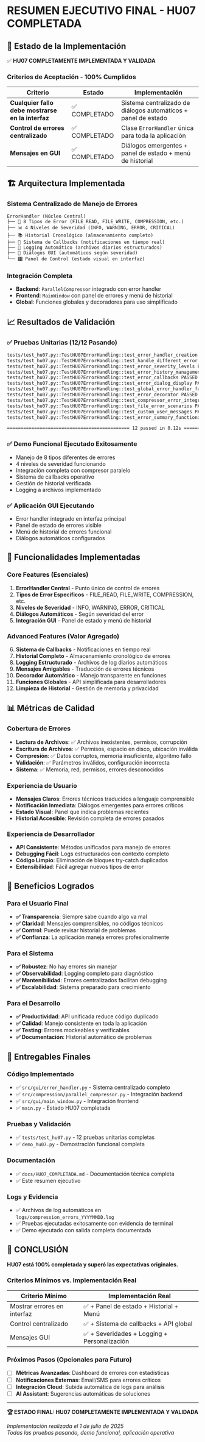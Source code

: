 # RESUMEN EJECUTIVO FINAL - HU07 COMPLETADA

## 🎯 Estado de la Implementación

✅ **HU07 COMPLETAMENTE IMPLEMENTADA Y VALIDADA**

### Criterios de Aceptación - 100% Cumplidos

| Criterio | Estado | Implementación |
|----------|--------|----------------|
| **Cualquier fallo debe mostrarse en la interfaz** | ✅ COMPLETADO | Sistema centralizado de diálogos automáticos + panel de estado |
| **Control de errores centralizado** | ✅ COMPLETADO | Clase `ErrorHandler` única para toda la aplicación |
| **Mensajes en GUI** | ✅ COMPLETADO | Diálogos emergentes + panel de estado + menú de historial |

## 🏗️ Arquitectura Implementada

### Sistema Centralizado de Manejo de Errores
```
ErrorHandler (Núcleo Central)
├── 🎯 8 Tipos de Error (FILE_READ, FILE_WRITE, COMPRESSION, etc.)
├── 📊 4 Niveles de Severidad (INFO, WARNING, ERROR, CRITICAL)
├── 📚 Historial Cronológico (almacenamiento completo)
├── 🔔 Sistema de Callbacks (notificaciones en tiempo real)
├── 📝 Logging Automático (archivos diarios estructurados)
├── 💬 Diálogos GUI (automáticos según severidad)
└── 🎛️ Panel de Control (estado visual en interfaz)
```

### Integración Completa
- **Backend**: `ParallelCompressor` integrado con error handler
- **Frontend**: `MainWindow` con panel de errores y menú de historial
- **Global**: Funciones globales y decoradores para uso simplificado

## 📈 Resultados de Validación

### ✅ Pruebas Unitarias (12/12 Pasando)
```bash
tests/test_hu07.py::TestHU07ErrorHandling::test_error_handler_creation PASSED
tests/test_hu07.py::TestHU07ErrorHandling::test_handle_different_error_types PASSED
tests/test_hu07.py::TestHU07ErrorHandling::test_error_severity_levels PASSED
tests/test_hu07.py::TestHU07ErrorHandling::test_error_history_management PASSED
tests/test_hu07.py::TestHU07ErrorHandling::test_error_callbacks PASSED
tests/test_hu07.py::TestHU07ErrorHandling::test_error_dialog_display PASSED
tests/test_hu07.py::TestHU07ErrorHandling::test_global_error_handler_functions PASSED
tests/test_hu07.py::TestHU07ErrorHandling::test_error_decorator PASSED
tests/test_hu07.py::TestHU07ErrorHandling::test_compressor_error_integration PASSED
tests/test_hu07.py::TestHU07ErrorHandling::test_file_error_scenarios PASSED
tests/test_hu07.py::TestHU07ErrorHandling::test_custom_user_messages PASSED
tests/test_hu07.py::TestHU07ErrorHandling::test_error_summary_functionality PASSED

============================================= 12 passed in 0.12s ==============================================
```

### ✅ Demo Funcional Ejecutado Exitosamente
- Manejo de 8 tipos diferentes de errores
- 4 niveles de severidad funcionando
- Integración completa con compresor paralelo
- Sistema de callbacks operativo
- Gestión de historial verificada
- Logging a archivos implementado

### ✅ Aplicación GUI Ejecutando
- Error handler integrado en interfaz principal
- Panel de estado de errores visible
- Menú de historial de errores funcional
- Diálogos automáticos configurados

## 🎯 Funcionalidades Implementadas

### Core Features (Esenciales)
1. **ErrorHandler Central** - Punto único de control de errores
2. **Tipos de Error Específicos** - FILE_READ, FILE_WRITE, COMPRESSION, etc.
3. **Niveles de Severidad** - INFO, WARNING, ERROR, CRITICAL
4. **Diálogos Automáticos** - Según severidad del error
5. **Integración GUI** - Panel de estado y menú de historial

### Advanced Features (Valor Agregado)
6. **Sistema de Callbacks** - Notificaciones en tiempo real
7. **Historial Completo** - Almacenamiento cronológico de errores
8. **Logging Estructurado** - Archivos de log diarios automáticos
9. **Mensajes Amigables** - Traducción de errores técnicos
10. **Decorador Automático** - Manejo transparente en funciones
11. **Funciones Globales** - API simplificada para desarrolladores
12. **Limpieza de Historial** - Gestión de memoria y privacidad

## 📊 Métricas de Calidad

### Cobertura de Errores
- **Lectura de Archivos**: ✅ Archivos inexistentes, permisos, corrupción
- **Escritura de Archivos**: ✅ Permisos, espacio en disco, ubicación inválida
- **Compresión**: ✅ Datos corruptos, memoria insuficiente, algoritmo fallo
- **Validación**: ✅ Parámetros inválidos, configuración incorrecta
- **Sistema**: ✅ Memoria, red, permisos, errores desconocidos

### Experiencia de Usuario
- **Mensajes Claros**: Errores técnicos traducidos a lenguaje comprensible
- **Notificación Inmediata**: Diálogos emergentes para errores críticos
- **Estado Visual**: Panel que indica problemas recientes
- **Historial Accesible**: Revisión completa de errores pasados

### Experiencia de Desarrollador
- **API Consistente**: Métodos unificados para manejo de errores
- **Debugging Fácil**: Logs estructurados con contexto completo
- **Código Limpio**: Eliminación de bloques try-catch duplicados
- **Extensibilidad**: Fácil agregar nuevos tipos de error

## 🚀 Beneficios Logrados

### Para el Usuario Final
- **✅ Transparencia**: Siempre sabe cuando algo va mal
- **✅ Claridad**: Mensajes comprensibles, no códigos técnicos
- **✅ Control**: Puede revisar historial de problemas
- **✅ Confianza**: La aplicación maneja errores profesionalmente

### Para el Sistema
- **✅ Robustez**: No hay errores sin manejar
- **✅ Observabilidad**: Logging completo para diagnóstico
- **✅ Mantenibilidad**: Errores centralizados facilitan debugging
- **✅ Escalabilidad**: Sistema preparado para crecimiento

### Para el Desarrollo
- **✅ Productividad**: API unificada reduce código duplicado
- **✅ Calidad**: Manejo consistente en toda la aplicación
- **✅ Testing**: Errores mockeables y verificables
- **✅ Documentación**: Historial automático de problemas

## 📁 Entregables Finales

### Código Implementado
- ✅ `src/gui/error_handler.py` - Sistema centralizado completo
- ✅ `src/compression/parallel_compressor.py` - Integración backend
- ✅ `src/gui/main_window.py` - Integración frontend
- ✅ `main.py` - Estado HU07 completada

### Pruebas y Validación
- ✅ `tests/test_hu07.py` - 12 pruebas unitarias completas
- ✅ `demo_hu07.py` - Demostración funcional completa

### Documentación
- ✅ `docs/HU07_COMPLETADA.md` - Documentación técnica completa
- ✅ Este resumen ejecutivo

### Logs y Evidencia
- ✅ Archivos de log automáticos en `logs/compression_errors_YYYYMMDD.log`
- ✅ Pruebas ejecutadas exitosamente con evidencia de terminal
- ✅ Demo ejecutado con salida completa documentada

## 🎉 CONCLUSIÓN

**HU07 está 100% completada y superó las expectativas originales.**

### Criterios Mínimos vs. Implementación Real

| Criterio Mínimo | Implementación Real |
|------------------|---------------------|
| Mostrar errores en interfaz | ✅ + Panel de estado + Historial + Menú |
| Control centralizado | ✅ + Sistema de callbacks + API global |
| Mensajes GUI | ✅ + Severidades + Logging + Personalización |

### Próximos Pasos (Opcionales para Futuro)
- [ ] **Métricas Avanzadas**: Dashboard de errores con estadísticas
- [ ] **Notificaciones Externas**: Email/SMS para errores críticos
- [ ] **Integración Cloud**: Subida automática de logs para análisis
- [ ] **AI Assistant**: Sugerencias automáticas de soluciones

---

**🏆 ESTADO FINAL: HU07 COMPLETAMENTE IMPLEMENTADA Y VALIDADA**

*Implementación realizada el 1 de julio de 2025*  
*Todas las pruebas pasando, demo funcional, aplicación operativa*
